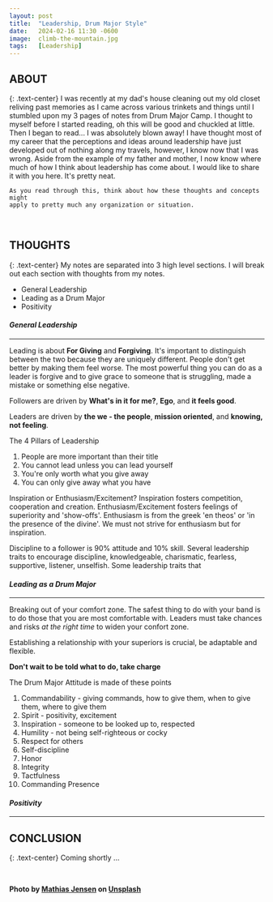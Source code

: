 ```yaml
---
layout: post
title:  "Leadership, Drum Major Style"
date:   2024-02-16 11:30 -0600
image:  climb-the-mountain.jpg
tags:   [Leadership]
---
```


## ABOUT
{: .text-center}
I was recently at my dad's house cleaning out my old closet reliving past memories as I came across various trinkets and things until I stumbled upon my 3 pages of notes from Drum Major Camp. I thought to myself before I started reading, oh this will be good and chuckled at little. Then I began to read... I was absolutely blown away! I have thought most of my career that the perceptions and ideas around leadership have just developed out of nothing along my travels, however, I know now that I was wrong. Aside from the example of my father and mother, I now know where much of how I think about leadership has come about. I would like to share it with you here. It's pretty neat.

    As you read through this, think about how these thoughts and concepts might 
    apply to pretty much any organization or situation.

<br>

## THOUGHTS 
{: .text-center}
My notes are separated into 3 high level sections. I will break out each section with thoughts from my notes.

* General Leadership
* Leading as a Drum Major
* Positivity

#### *General Leadership*
---
Leading is about **For Giving** and **Forgiving**. It's important to distinguish between the two because they are uniquely different. People don't get better by making them feel worse. The most powerful thing you can do as a leader is forgive and to give grace to someone that is struggling, made a mistake or something else negative.

Followers are driven by **What's in it for me?**, **Ego**, and **it feels good**.

Leaders are driven by **the we - the people**, **mission oriented**, and **knowing, not feeling**.


The 4 Pillars of Leadership
1. People are more important than their title
2. You cannot lead unless you can lead yourself
3. You're only worth what you give away
4. You can only give away what you have


Inspiration or Enthusiasm/Excitement? Inspiration fosters competition, cooperation and creation. Enthusiasm/Excitement fosters feelings of superiority and 'show-offs'. Enthusiasm is from the greek 'en theos' or 'in the presence of the divine'. We must not strive for enthusiasm but for inspiration.

Discipline to a follower is 90% attitude and 10% skill. Several leadership traits to encourage discipline, knowledgeable, charismatic, fearless, supportive, listener, unselfish. Some leadership traits that  

#### *Leading as a Drum Major*
---
Breaking out of your comfort zone. The safest thing to do with your band is to do those that you are most comfortable with. Leaders must take chances and risks *at the right time* to widen your confort zone.

Establishing a relationship with your superiors is crucial, be adaptable and flexible.

**Don't wait to be told what to do, take charge**

The Drum Major Attitude is made of these points
1. Commandability - giving commands, how to give them, when to give them, where to give them
2. Spirit - positivity, excitement
3. Inspiration - someone to be looked up to, respected
4. Humility - not being self-righteous or cocky
5. Respect for others
6. Self-discipline
7. Honor
8. Integrity
9. Tactfulness
10. Commanding Presence

#### *Positivity*
---


## CONCLUSION
{: .text-center}
Coming shortly ...

<br>

**Photo by [Mathias Jensen](https://unsplash.com/@mathiasjensen) on [Unsplash](https://unsplash.com/photos/climbers-hiking-through-mountain-peak-during-daytime-5x4U6InVXpc)**